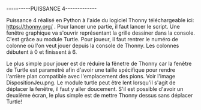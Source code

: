 ----------PUISSANCE 4-------------

Puissance 4 réalisé en Python à l'aide du logiciel Thonny téléchargeable ici: https://thonny.org/ .
Pour lancer une partie, il faut lancer le script. Une fenêtre graphique va s'ouvrir représentant la 
grille dessiner dans la console. C'est grâce au module Turtle.
Pour joueur, il faut rentrer le numéro de colonne où l'on veut jouer depuis la console de Thonny. 
Les colonnes débutent à 0 et finissent à 6.

Le plus simple pour jouer est de réduire la fênetre de Thonny car la fenêtre de Turtle est paramétré afin d'avoir une taille spécifique pour rendre 
l'arrière plan compatible avec l'emplacement des pions. Voir l'image DispositionJeu.png. Le module turtle peut être lent lorsqu'il s'agit de déplacer la fenêtre,
il faut y aller doucement. S'il est possible d'avoir un deuxième écran, le plus simple est de mettre Thonny dessus sans déplacer Turtle! 

